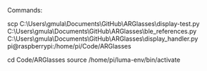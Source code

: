 Commands:

scp C:\Users\gmula\Documents\GitHub\ARGlasses\display-test.py C:\Users\gmula\Documents\GitHub\ARGlasses\ble_references.py C:\Users\gmula\Documents\GitHub\ARGlasses\display_handler.py pi@raspberrypi:/home/pi/Code/ARGlasses

cd Code/ARGlasses
source /home/pi/luma-env/bin/activate
